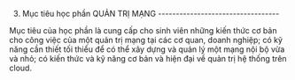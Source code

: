3. Mục tiêu học phần QUẢN TRỊ MẠNG
        ----------------------------------

Mục tiêu của học phần là cung cấp cho sinh viên những kiến thức cơ bản
cho công việc của một quản trị mạng tại các cơ quan, doanh nghiệp; có kỹ
năng cần thiết tối thiểu để có thể xây dựng và quản lý một mạng nội bộ
vừa và nhỏ; có kiến thức và kỹ năng cơ bản và hiện đại về quản trị hệ
thống trên cloud.

